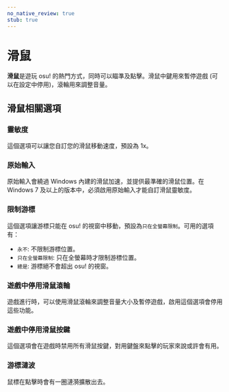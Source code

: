 ```yaml
---
no_native_review: true
stub: true
---
```


# 滑鼠

**滑鼠**是遊玩 osu! 的熱門方式，同時可以瞄準及點擊。滑鼠中鍵用來暫停遊戲 (可以在設定中停用)，滾輪用來調整音量。

## 滑鼠相關選項

### 靈敏度

這個選項可以讓您自訂您的滑鼠移動速度，預設為 1x。

### 原始輸入

原始輸入會繞過 Windows 內建的滑鼠加速，並提供最準確的滑鼠位置。在 Windows 7 及以上的版本中，必須啟用原始輸入才能自訂滑鼠靈敏度。 

### 限制游標

這個選項讓游標只能在 osu! 的視窗中移動，預設為`只在全螢幕限制`。可用的選項有：

- `永不`: 不限制游標位置。
- `只在全螢幕限制`: 只在全螢幕時才限制游標位置。
- `總是`: 游標絕不會超出 osu! 的視窗。

### 遊戲中停用滑鼠滾輪

遊戲進行時，可以使用滑鼠滾輪來調整音量大小及暫停遊戲，啟用這個選項會停用這些功能。

### 遊戲中停用滑鼠按鍵

這個選項會在遊戲時禁用所有滑鼠按鍵，對用鍵盤來點擊的玩家來說或許會有用。

### 游標漣波

鼠標在點擊時會有一圈漣漪擴散出去。
